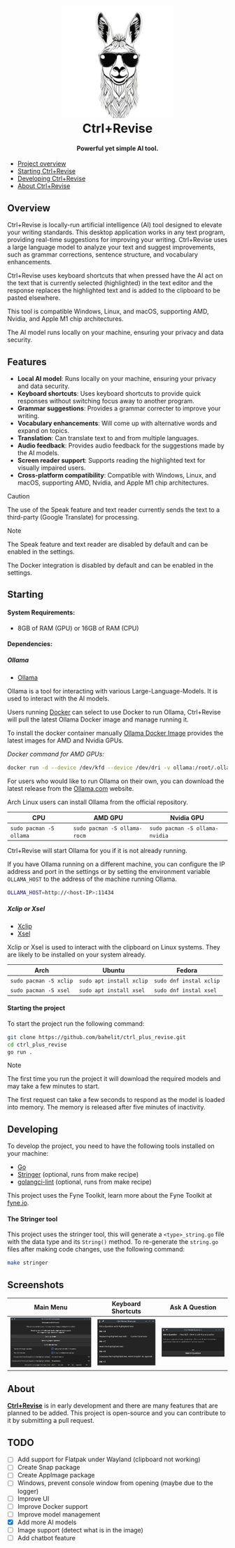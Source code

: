<div align="center">
  <p>
    <h1>
      <a href="https://github.com/bahelit/images/icon.png">
        <img src="images/icon.png" alt="Ctrl+Revise"/>
      </a>
      <br />
      Ctrl+Revise
    </h1>
    <h4>Powerful yet simple AI tool.</h4>
  </p>
</div>

* [Project overview](#project-overview)
* [Starting Ctrl+Revise](#starting-ctrlrevise)
* [Developing Ctrl+Revise](#developing-ctrlrevise)
* [About Ctrl+Revise](#about-ctrlrevise)

## Overview

Ctrl+Revise is locally-run artificial intelligence (AI) tool designed to elevate your writing standards. This desktop application works in any text program, providing real-time suggestions for improving your writing. Ctrl+Revise uses a large language model to analyze your text and suggest improvements, such as grammar corrections, sentence structure, and vocabulary enhancements.


Ctrl+Revise uses keyboard shortcuts that when pressed have the AI act on the text that is currently selected (highlighted) in the text editor and the response replaces the highlighted text and is added to the clipboard to be pasted elsewhere.

This tool is compatible Windows, Linux, and macOS, supporting AMD, Nvidia, and Apple M1 chip architectures.

The AI model runs locally on your machine, ensuring your privacy and data security.

## Features

- **Local AI model**: Runs locally on your machine, ensuring your privacy and data security.
- **Keyboard shortcuts**: Uses keyboard shortcuts to provide quick responses without switching focus away to another program.
- **Grammar suggestions**: Provides a grammar correcter to improve your writing.
- **Vocabulary enhancements**: Will come up with alternative words and expand on topics.
- **Translation**: Can translate text to and from multiple languages.
- **Audio feedback**: Provides audio feedback for the suggestions made by the AI models.
- **Screen reader support**: Supports reading the highlighted text for visually impaired users.
- **Cross-platform compatibility**: Compatible with Windows, Linux, and macOS, supporting AMD, Nvidia, and Apple M1 chip architectures.

> [!CAUTION]
> The use of the Speak feature and text reader currently sends the text to a third-party (Google Translate) for processing.

> [!NOTE]
> The Speak feature and text reader are disabled by default and can be enabled in the settings.
>
> The Docker integration is disabled by default and can be enabled in the settings.

## Starting

#### System Requirements:

- 8GB of RAM (GPU) or 16GB of RAM (CPU)

#### Dependencies:
##### Ollama
- [Ollama](https://ollama.com/)

Ollama is a tool for interacting with various Large-Language-Models. It is used to interact with the AI models.

Users running [Docker](https://docker.com) can select to use Docker to run Ollama, Ctrl+Revise will pull the latest Ollama Docker image and manage running it.

To install the docker container manually [Ollama Docker Image](https://hub.docker.com/r/ollama/ollama) provides the latest images for AMD and Nvidia GPUs.

_Docker command for AMD GPUs:_
```bash
docker run -d --device /dev/kfd --device /dev/dri -v ollama:/root/.ollama -p 11434:11434 --name ollama --restart=always ollama/ollama:rocm
```

For users who would like to run Ollama on their own, you can download the latest release from the [Ollama.com](https://ollama.com/download) website.

Arch Linux users can install Ollama from the official repository.

| CPU                     | AMD GPU                      | Nvidia GPU                     |
|-------------------------|------------------------------|--------------------------------|
| `sudo pacman -S ollama` | `sudo pacman -S ollama-rocm` | `sudo pacman -S ollama-nvidia` |

Ctrl+Revise will start Ollama for you if it is not already running.

If you have Ollama running on a different machine, you can configure the IP address and port in the settings or by setting 
the environment variable `OLLAMA_HOST` to the address of the machine running Ollama.
```bash
OLLAMA_HOST=http://<host-IP>:11434
```

##### Xclip or Xsel
- [Xclip](https://github.com/astrand/xclip)
- [Xsel](http://www.vergenet.net/~conrad/software/xsel/)

Xclip or Xsel is used to interact with the clipboard on Linux systems. They are likely to be installed on your system already.

| Arch                   | Ubuntu                   | Fedora                  |
|------------------------|--------------------------|-------------------------|
| `sudo pacman -S xclip` | `sudo apt install xclip` | `sudo dnf instal xclip` |
| `sudo pacman -S xsel`  | `sudo apt install xsel`  | `sudo dnf instal xsel`  |

#### Starting the project

To start the project run the following command:
```bash
git clone https://github.com/bahelit/ctrl_plus_revise.git
cd ctrl_plus_revise
go run .
```

> [!NOTE]
> The first time you run the project it will download the required models and may take a few minutes to start.
> 
> The first request can take a few seconds to respond as the model is loaded into memory. The memory is released after five minutes of inactivity.

## Developing

To develop the project, you need to have the following tools installed on your machine:
- [Go](https://golang.org/dl/)
- [Stringer](https://pkg.go.dev/golang.org/x/tools/cmd/stringer) (optional, runs from make recipe)
- [golangci-lint](https://golangci-lint.run/) (optional, runs from make recipe)

This project uses the Fyne Toolkit, learn more about the Fyne Toolkit at [fyne.io](https://fyne.io/).

#### The Stringer tool
This project uses the stringer tool, this will generate a `<type>_string.go` file with the data type and its `String()` method. To re-generate the `string.go` files after making code changes, use the following command:
```bash
make stringer
```

## Screenshots

|                   Main Menu                   |                      Keyboard Shortcuts                       |                        Ask A Question                        |
|:---------------------------------------------:|:-------------------------------------------------------------:|:------------------------------------------------------------:|
| ![Main Menu](images/Screenshot_Main_Menu.png) | ![Shortcuts Window](images/Screenshot_Keyboard_Shortcuts.png) | ![Ask A Question Window](images/Screenshot_Ask_Question.png) |

## About

[**Ctrl+Revise**](https://ctrlplusrevise.com) is in early development and there are many features that are planned to be added. This project is open-source and you can contribute to it by submitting a pull request.

## TODO
* [ ] Add support for Flatpak under Wayland (clipboard not working)
* [ ] Create Snap package
* [ ] Create AppImage package
* [ ] Windows, prevent console window from opening (maybe due to the logger)
* [ ] Improve UI
* [ ] Improve Docker support
* [ ] Improve model management
* [X] Add more AI models
* [ ] Image support (detect what is in the image)
* [ ] Add chatbot feature
